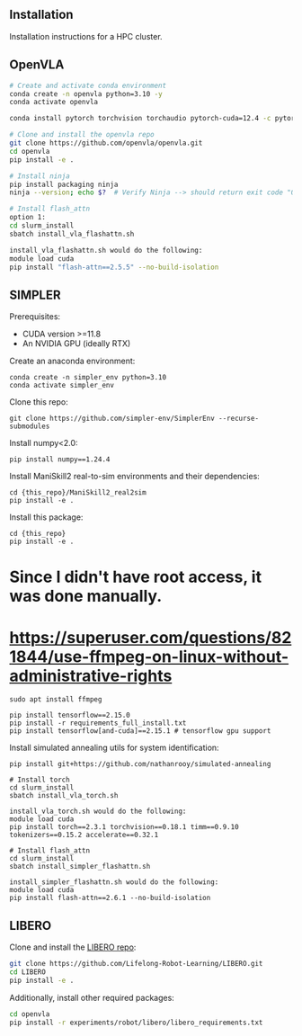 ## Installation
Installation instructions for a HPC cluster.

## OpenVLA
```bash
# Create and activate conda environment
conda create -n openvla python=3.10 -y
conda activate openvla

conda install pytorch torchvision torchaudio pytorch-cuda=12.4 -c pytorch -c nvidia -y  # UPDATE ME!

# Clone and install the openvla repo
git clone https://github.com/openvla/openvla.git
cd openvla
pip install -e .

# Install ninja
pip install packaging ninja
ninja --version; echo $?  # Verify Ninja --> should return exit code "0"

# Install flash_attn
option 1:
cd slurm_install
sbatch install_vla_flashattn.sh

install_vla_flashattn.sh would do the following:
module load cuda
pip install "flash-attn==2.5.5" --no-build-isolation
```

## SIMPLER
Prerequisites:
- CUDA version >=11.8
- An NVIDIA GPU (ideally RTX)

Create an anaconda environment:
```
conda create -n simpler_env python=3.10
conda activate simpler_env
```

Clone this repo:
```
git clone https://github.com/simpler-env/SimplerEnv --recurse-submodules
```

Install numpy<2.0:
```
pip install numpy==1.24.4
```

Install ManiSkill2 real-to-sim environments and their dependencies:
```
cd {this_repo}/ManiSkill2_real2sim
pip install -e .
```

Install this package:
```
cd {this_repo}
pip install -e .
```

# Since I didn't have root access, it was done manually.
# https://superuser.com/questions/821844/use-ffmpeg-on-linux-without-administrative-rights
```
sudo apt install ffmpeg
```


```
pip install tensorflow==2.15.0
pip install -r requirements_full_install.txt
pip install tensorflow[and-cuda]==2.15.1 # tensorflow gpu support
```

Install simulated annealing utils for system identification:
```
pip install git+https://github.com/nathanrooy/simulated-annealing
```

```
# Install torch
cd slurm_install
sbatch install_vla_torch.sh

install_vla_torch.sh would do the following:
module load cuda
pip install torch==2.3.1 torchvision==0.18.1 timm==0.9.10 tokenizers==0.15.2 accelerate==0.32.1

# Install flash_attn
cd slurm_install
sbatch install_simpler_flashattn.sh

install_simpler_flashattn.sh would do the following:
module load cuda
pip install flash-attn==2.6.1 --no-build-isolation
```

## LIBERO
Clone and install the [LIBERO repo](https://github.com/Lifelong-Robot-Learning/LIBERO):

```bash
git clone https://github.com/Lifelong-Robot-Learning/LIBERO.git
cd LIBERO
pip install -e .
```

Additionally, install other required packages:
```bash
cd openvla
pip install -r experiments/robot/libero/libero_requirements.txt
```

